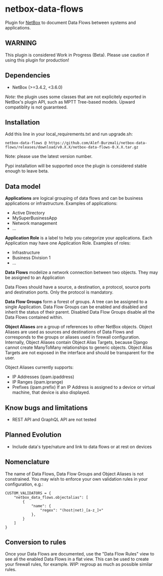 # netbox-data-flows

Plugin for [NetBox](https://docs.netbox.dev/) to document Data Flows between
systems and applications.

## WARNING

This plugin is considered Work in Progress (Beta).
Please use caution if using this plugin for production!

## Dependencies
  - NetBox (>=3.4.2, <3.6.0)

*Note:* the plugin uses some classes that are not explicitely exported in 
NetBox's plugin API, such as MPTT Tree-based models. Upward compatiblity is
not guaranteed.

## Installation

Add this line in your local_requirements.txt and run upgrade.sh:
```
netbox-data-flows @ https://github.com/Alef-Burzmali/netbox-data-flows/releases/download/v0.X.X/netbox-data-flows-0.X.X.tar.gz
```
Note: please use the latest version number.

Pypi installation will be supported once the plugin is considered stable enough to leave beta.

## Data model

**Applications** are logical grouping of data flows and can be business
applications or infrastructure. Examples of applications:
  - Active Directory
  - MySuperBusinessApp
  - Network management
  - ...
  
**Application Role** is a label to help you categorize your applications.
Each Application may have one Application Role.
Examples of roles:
  - Infrastructure
  - Business Division 1
  - ...

**Data Flows** modelize a network connection between two objects. They may be
assigned to an Application

Data Flows should have a source, a destination, a protocol, source ports and
destination ports. Only the protocol is mandatory. 

**Data Flow Groups** form a forest of groups. A tree can be assigned to a
single Application. Data Flow Groups can be enabled and disabled and inherit
the status of their parent. Disabled Data Flow Groups disable all the Data
Flows contained within.

**Object Aliases** are a group of references to other NetBox objects. Object
Aliases are used as sources and destinations of Data Flows and corresponds to
the groups or aliases used in firewall configuration. Internally, Object
Aliases contain Object Alias Targets, because Django cannot create ManyToMany
relationships to generic objects. Object Alias Targets are not exposed in the
interface and should be transparent for the user.

Object Aliases currently supports:
  - IP Addresses (ipam.ipaddress)
  - IP Ranges (ipam.iprange)
  - Prefixes (ipam.prefix)
If an IP Address is assigned to a device or virtual machine, that device is
also displayed.

## Know bugs and limitations
  - REST API and GraphQL API are not tested

## Planned Evolution
  - Include data's type/nature and link to data flows or at rest on devices

## Nomenclature

The name of Data Flows, Data Flow Groups and Object Aliases is not
constrained. You may wish to enforce your own validation rules in your
configuration, e.g.:

```
CUSTOM_VALIDATORS = {
    "netbox_data_flows.objectalias": [
        {
            "name": {
                "regex": "(host|net)_[a-z_]+"
            },
        }
    ]
}
```

## Conversion to rules

Once your Data Flows are documented, use the "Data Flow Rules" view to see
all the enabled Data Flows in a flat view. This can be
used to create your firewall rules, for example.
*WIP:* regroup as much as possible similar rules.

